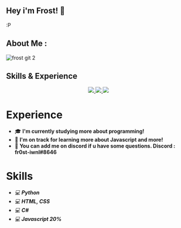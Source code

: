 ## Hey i'm Frost! 👋
:P

## About Me :

![frost git 2](https://cdn.discordapp.com/attachments/805554377745235974/1113754575225225246/Blue_and_White_Abstract_Technology_LinkedIn_Banner_1.gif)


## Skills & Experience

<div align="center">
  <a href="https://github.com/vn7n24fzkq/github-profile-summary-cards">
    <img src="https://github-profile-summary-cards.vercel.app/api/cards/profile-details?username=fr0st-winl&theme=github" />
  </a>
  <a href="https://github.com/vn7n24fzkq/github-profile-summary-cards">
    <img src="https://github-profile-summary-cards.vercel.app/api/cards/stats?username=fr0st-iwnltheme=github" />
  </a>
  <a href="https://github.com/vn7n24fzkq/github-profile-summary-cards">
    <img src="https://github-profile-summary-cards.vercel.app/api/cards/repos-per-language?username=fr0st-iwnl&theme=github" />
  </a>
</div>

# Experience

* 🎓  **I'm currently studying more about programming!**
* 🌱  **I'm on track for learning more about Javascript and more!**
* 💎  **You can add me on discord if u have some questions. Discord : fr0st-iwnl#8646**

# Skills

* *💻*  ***Python***
* *💻*  ***HTML, CSS***
* *💻*  ***C#***
* *💻*  ***Javascript 20%***
